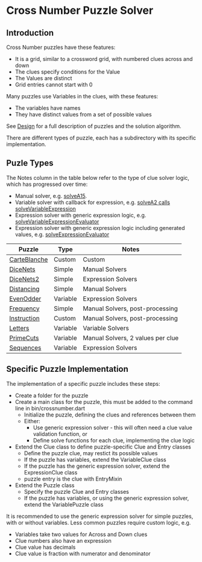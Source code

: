 # Cross Number Puzzle Solver

## Introduction

Cross Number puzzles have these features:

-   It is a grid, similar to a crossword grid, with numbered clues across and down
-   The clues specify conditions for the Value
-   The Values are distinct
-   Grid entries cannot start with 0

Many puzzles use Variables in the clues, with these features:

-   The variables have names
-   They have distinct values from a set of possible values

See [Design](Design.md) for a full description of puzzles and the solution algorithm.

There are different types of puzzle, each has a subdirectory with its specific implementation.


## Puzle Types

The Notes column in the table below refer to the type of clue solver logic, which has progressed over time:
- Manual solver, e.g. [solveA15](lib/primecuts/primecuts.dart).
- Variable solver with callback for expression, e.g. [solveA2 calls solveVariableExpression](lib/sequences/sequences.dart)
- Expression solver with generic expression logic, e.g. [solveVariableExpressionEvaluator](lib/sequences/sequences.dart)
- Expression solver with generic expression logic including generated values, e.g. [solveExpressionEvaluator](lib/dicenets2/dicenets2.dart)
 

| Puzzle | Type | Notes |
|--------|------|-------|
| [CarteBlanche](lib/carteblanche.dart) | Custom | Custom |
| [DiceNets](lib/dicenets/README.md) | Simple | Manual Solvers |
| [DiceNets2](lib/dicenets2/README.md) | Simple | Expression Solvers |
| [Distancing](lib/distancing/README.md) | Simple | Manual Solvers |
| [EvenOdder](lib/evenodder/README.md) | Variable | Expression Solvers |
| [Frequency](lib/frequency/README.md) | Simple | Manual Solvers, post-processing |
| [Instruction](lib/instruction/README.md) | Custom | Manual Solvers, post-processing |
| [Letters](lib/letters/README.md) | Variable | Variable Solvers |
| [PrimeCuts](lib/primecuts/README.md) | Variable | Manual Solvers, 2 values per clue |
| [Sequences](lib/sequences/README.md) | Variable | Expression Solvers |


## Specific Puzzle Implementation

The implementation of a specific puzzle includes these steps:

-   Create a folder for the puzzle
-   Create a main class for the puzzle, this must be added to the command line in bin/crossnumber.dart
    -   Initialize the puzzle, defining the clues and references between them
    -   Either:
         - Use generic expression solver - this will often need a clue value validation function, or 
         - Define solve functions for each clue, implementing the clue logic
-   Extend the Clue class to define puzzle-specific Clue and Entry classes
    -   Define the puzzle clue, may restict its possible values
    -   If the puzzle has variables, extend the VariableClue class
    -   If the puzzle has the generic expression solver, extend the ExpressionClue class
    -   puzzle entry is the clue with EntryMixin
-   Extend the Puzzle class
    -   Specify the puzzle Clue and Entry classes
    -   If the puzzle has variables, or using the generic expression solver, extend the VariablePuzzle class

It is recommended to use the generic expression solver for simple puzzles, with or without variables. Less common puzzles require custom logic, e.g. 
- Variables take two values for Across and Down clues
- Clue numbers also have an expression
- Clue value has decimals
- Clue value is fraction with numerator and denominator
